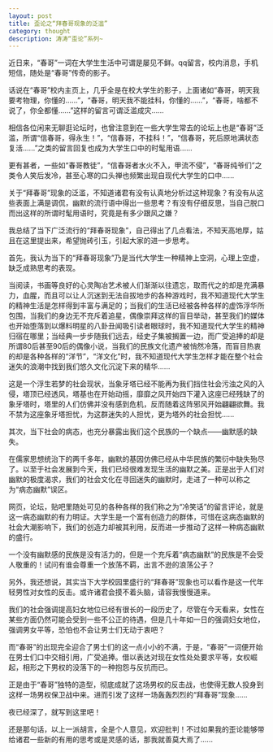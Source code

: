 ```yaml
---
layout: post
title: 歪论之“拜春哥现象的泛滥”
category: thought
description: 涛涛“歪论”系列~
---
```


近日来，“春哥”一词在大学生生活中可谓是屡见不鲜。qq留言，校内消息，手机短信，随处是“春哥”传奇的影子。

话说在“春哥”校内主页上，几乎全是在校大学生的影子，上面诸如“春哥，明天我要考物理，你懂的......”，“春哥，明天我不能挂科，你懂的......”，“春哥，啥都不说了，你全都懂......”这样的留言可谓泛滥成灾......

相信各位闲来无聊逛论坛时，也曾注意到在一些大学生常去的论坛上也是“春哥”泛滥，所谓“信春哥，得永生！”，“信春哥，不挂科！”，“信春哥，死后原地满状态复活......”之类的留言回复也成为大学生口中的时髦用语......

更有甚者，一些如“春哥教徒”，“信春哥者水火不入，甲流不侵”，“春哥纯爷们”之类令人笑后发冷，甚至心寒的口头禅也频繁出现自现代大学生的口中......
 
关于“拜春哥”现象的泛滥，不知道诸君有没有认真地分析过这种现象？有没有从这些表面上满是调侃，幽默的流行语中得出一些思考？有没有仔细反思，当自己脱口而出这样的所谓时髦用语时，究竟是有多少跟风之嫌？

我总结了当下广泛流行的“拜春哥现象”，自己得出了几点看法，不知天高地厚，姑且在这里提出来，希望抛砖引玉，引起大家的进一步思考。
 
首先，我认为当下的“拜春哥现象”乃是当代大学生一种精神上空洞，心理上空虚，缺乏成熟思考的表现。

当阅读，书画等良好的心灵陶冶艺术被人们渐渐以往遗忘，取而代之的却是充满暴力，血腥，而且可以让人沉迷到无法自拔地步的各种游戏时，我不知道现代大学生的精神生活是怎样得到丰富与满足的；当我们的生活已经被各种各样的虚饰浮华所包围，当我们的身边无不充斥着追星，偶像崇拜这样的盲目举动，甚至我们的媒体也开始堕落到以爆料明星的八卦丑闻吸引读者眼球时，我不知道现代大学生的精神归宿在哪里；当经典一步步随我们远去，经史子集被搁置一边，而广受追捧的却是所谓80后甚至90后的偶像小说，当我们的民族文化遗产被悄然冷落，而盲目热衷的却是各种各样的“洋节”，“洋文化”时，我不知道现代大学生怎样才能在整个社会迷失的浪潮中找到我们悠久文化沉淀下来的精华......

这是一个浮生若梦的社会现状，当象牙塔已经不能再为我们挡住社会污浊之风的入侵，塔顶已经透风，塔基也在开始动摇，靡靡之风开始四下灌入这座已经残缺了的象牙塔时，塔里的人们仿佛并没有感到危机，反而随着这阵邪风开始翩翩欲舞。我不禁为这座象牙塔担忧，为这群迷失的人担忧，更为塔外的社会担忧......
 
其次，当下社会的病态，也充分暴露出我们这个民族的一个缺点——幽默感的缺失。

在儒家思想统治下的两千多年，幽默的基因仿佛已经从中华民族的繁衍中缺失殆尽了。以至于社会发展到今天，我们已经很难发现生活的幽默之美。正是出于人们对幽默的极度渴求，我们的社会文化在寻回迷失的幽默时，走进了一种可以称之为“病态幽默”误区。

网页，论坛，贴吧里随处可见的各种各样的我们称之为“冷笑话”的留言评论，就是这一病态幽默的有力明证。大学生是一个富有创造力的群体，可惜在这病态幽默的社会大潮影响下，我们的创造力却被其利用，反而进一步推动了这样一种病态幽默的盛行。

一个没有幽默感的民族是没有活力的，但是一个充斥着“病态幽默”的民族是不会受人敬重的！试问有谁会尊重一个放荡不羁，出言不逊的浪荡公子？
 
另外，我还想说，其实当下大学校园里盛行的“拜春哥”现象也可以看作是这一代年轻男性对女性的反击。或许诸君会摸不着头脑，请容我慢慢道来。

我们的社会强调提高妇女地位已经有很长的一段历史了，尽管在今天看来，女性在某些方面仍然可能会受到一些不公正的待遇，但是几十年如一日的强调妇女地位，强调男女平等，恐怕也不会让男士们无动于衷吧？

而“春哥”的出现完全迎合了男士们的这一点小小的不满，于是，“春哥”一词便开始在男士们口中交相引用，广受追捧。借以表达对现在女性处处要求平等，女权崛起，相形之下男权的没落下的一种抱怨与反抗而已。

正是由于“春哥”独特的造型，彻底成就了这场男权的反击战，也使得无数人投身到这样一场男权保卫战中来。进而引发了这样一场轰轰烈烈的“拜春哥”现象......
 
夜已经深了，就写到这里吧！

还是那句话，以上一派胡言，全是个人意见，欢迎批判！不过如果我的歪论能够带给诸君一些新的有用的思考或是灵感的话，那我就善莫大焉了......





[SilentVally]:    http://silentvally.github.io  "SilentVally"
